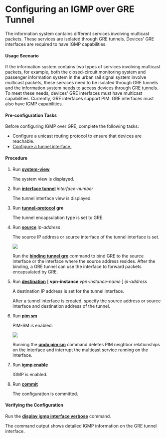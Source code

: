 Configuring an IGMP over GRE Tunnel
===================================

The information system contains different services involving multicast packets. These services are isolated through GRE tunnels. Devices' GRE interfaces are required to have IGMP capabilities.

#### Usage Scenario

If the information system contains two types of services involving multicast packets, for example, both the closed-circuit monitoring system and passenger information system in the urban rail signal system involve multicast packets, these services need to be isolated through GRE tunnels and the information system needs to access devices through GRE tunnels. To meet these needs, devices' GRE interfaces must have multicast capabilities. Currently, GRE interfaces support PIM. GRE interfaces must also have IGMP capabilities.


#### Pre-configuration Tasks

Before configuring IGMP over GRE, complete the following tasks:

* Configure a unicast routing protocol to ensure that devices are reachable.
* [Configure a tunnel interface.](dc_vrp_gre_cfg_2004.html)

#### Procedure

1. Run [**system-view**](cmdqueryname=system-view)
   
   
   
   The system view is displayed.
2. Run [**interface tunnel**](cmdqueryname=interface+tunnel) *interface-number*
   
   
   
   The tunnel interface view is displayed.
3. Run [**tunnel-protocol**](cmdqueryname=tunnel-protocol) **gre**
   
   
   
   The tunnel encapsulation type is set to GRE.
4. Run [**source**](cmdqueryname=source) *ip-address*
   
   
   
   The source IP address or source interface of the tunnel interface is set.
   
   
   
   ![](../../../../public_sys-resources/note_3.0-en-us.png) 
   
   Run the [**binding tunnel gre**](cmdqueryname=binding+tunnel+gre) command to bind GRE to the source interface or the interface where the source address resides. After the binding, a GRE tunnel can use the interface to forward packets encapsulated by GRE.
5. Run [**destination**](cmdqueryname=destination) [ **vpn-instance** *vpn-instance-name* ] *ip-address*
   
   
   
   A destination IP address is set for the tunnel interface.
   
   
   
   After a tunnel interface is created, specify the source address or source interface and destination address of the tunnel.
6. Run [**pim sm**](cmdqueryname=pim+sm)
   
   
   
   PIM-SM is enabled.
   
   
   
   ![](../../../../public_sys-resources/notice_3.0-en-us.png) 
   
   Running the [**undo pim sm**](cmdqueryname=undo+pim+sm) command deletes PIM neighbor relationships on the interface and interrupt the multicast service running on the interface.
7. Run [**igmp enable**](cmdqueryname=igmp+enable)
   
   
   
   IGMP is enabled.
8. Run [**commit**](cmdqueryname=commit)
   
   
   
   The configuration is committed.

#### Verifying the Configuration

Run the [**display igmp interface verbose**](cmdqueryname=display+igmp+interface+verbose) command.

The command output shows detailed IGMP information on the GRE tunnel interface.